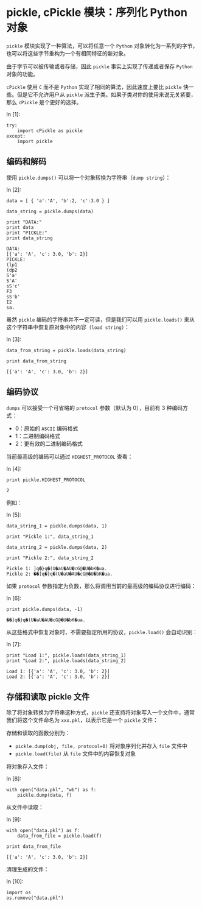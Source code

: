 # pickle, cPickle 模块：序列化 Python 对象

`pickle` 模块实现了一种算法，可以将任意一个 `Python` 对象转化为一系列的字节，也可以将这些字节重构为一个有相同特征的新对象。

由于字节可以被传输或者存储，因此 `pickle` 事实上实现了传递或者保存 `Python` 对象的功能。

`cPickle` 使用 `C` 而不是 `Python` 实现了相同的算法，因此速度上要比 `pickle` 快一些。但是它不允许用户从 `pickle` 派生子类。如果子类对你的使用来说无关紧要，那么 `cPickle` 是个更好的选择。

In [1]:

```
try:
    import cPickle as pickle
except:
    import pickle

```

## 编码和解码

使用 `pickle.dumps()` 可以将一个对象转换为字符串（`dump string`）：

In [2]:

```
data = [ { 'a':'A', 'b':2, 'c':3.0 } ]

data_string = pickle.dumps(data)

print "DATA:"
print data
print "PICKLE:"
print data_string

```

```
DATA:
[{'a': 'A', 'c': 3.0, 'b': 2}]
PICKLE:
(lp1
(dp2
S'a'
S'A'
sS'c'
F3
sS'b'
I2
sa.

```

虽然 `pickle` 编码的字符串并不一定可读，但是我们可以用 `pickle.loads()` 来从这个字符串中恢复原对象中的内容（`load string`）：

In [3]:

```
data_from_string = pickle.loads(data_string)

print data_from_string

```

```
[{'a': 'A', 'c': 3.0, 'b': 2}]

```

## 编码协议

`dumps` 可以接受一个可省略的 `protocol` 参数（默认为 0），目前有 3 种编码方式：

*   0：原始的 `ASCII` 编码格式
*   1：二进制编码格式
*   2：更有效的二进制编码格式

当前最高级的编码可以通过 `HIGHEST_PROTOCOL` 查看：

In [4]:

```
print pickle.HIGHEST_PROTOCOL

```

```
2

```

例如：

In [5]:

```
data_string_1 = pickle.dumps(data, 1)

print "Pickle 1:", data_string_1

data_string_2 = pickle.dumps(data, 2)

print "Pickle 2:", data_string_2

```

```
Pickle 1: ]q�}q�(U�aU�AU�cG@�U�bK�ua.
Pickle 2: ��]q�}q�(U�aU�AU�cG@�U�bK�ua.

```

如果 `protocol` 参数指定为负数，那么将调用当前的最高级的编码协议进行编码：

In [6]:

```
print pickle.dumps(data, -1)

```

```
��]q�}q�(U�aU�AU�cG@�U�bK�ua.

```

从这些格式中恢复对象时，不需要指定所用的协议，`pickle.load()` 会自动识别：

In [7]:

```
print "Load 1:", pickle.loads(data_string_1)
print "Load 2:", pickle.loads(data_string_2)

```

```
Load 1: [{'a': 'A', 'c': 3.0, 'b': 2}]
Load 2: [{'a': 'A', 'c': 3.0, 'b': 2}]

```

## 存储和读取 pickle 文件

除了将对象转换为字符串这种方式，`pickle` 还支持将对象写入一个文件中，通常我们将这个文件命名为 `xxx.pkl`，以表示它是一个 `pickle` 文件：

存储和读取的函数分别为：

*   `pickle.dump(obj, file, protocol=0)` 将对象序列化并存入 `file` 文件中
*   `pickle.load(file)` 从 `file` 文件中的内容恢复对象

将对象存入文件：

In [8]:

```
with open("data.pkl", "wb") as f:
    pickle.dump(data, f)

```

从文件中读取：

In [9]:

```
with open("data.pkl") as f:
    data_from_file = pickle.load(f)

print data_from_file

```

```
[{'a': 'A', 'c': 3.0, 'b': 2}]

```

清理生成的文件：

In [10]:

```
import os
os.remove("data.pkl")

```